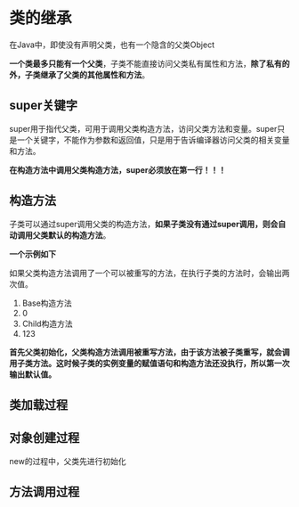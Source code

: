 # 类的继承

在Java中，即使没有声明父类，也有一个隐含的父类Object

**一个类最多只能有一个父类**，子类不能直接访问父类私有属性和方法，**除了私有的外，子类继承了父类的其他属性和方法**。

## super关键字

super用于指代父类，可用于调用父类构造方法，访问父类方法和变量。super只是一个关键字，不能作为参数和返回值，只是用于告诉编译器访问父类的相关变量和方法。

**在构造方法中调用父类构造方法，super必须放在第一行！！！**

## 构造方法

子类可以通过super调用父类的构造方法，**如果子类没有通过super调用，则会自动调用父类默认的构造方法**。

**一个示例如下**

如果父类构造方法调用了一个可以被重写的方法，在执行子类的方法时，会输出两次值。

1. Base构造方法
2. 0
3. Child构造方法
4. 123

**首先父类初始化，父类构造方法调用被重写方法，由于该方法被子类重写，就会调用子类方法。这时候子类的实例变量的赋值语句和构造方法还没执行，所以第一次输出默认值。**


## 类加载过程

## 对象创建过程

new的过程中，父类先进行初始化

## 方法调用过程


